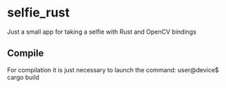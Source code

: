 # selfie_rust
Just a small app for taking a selfie with Rust and OpenCV bindings

## Compile

For compilation it is just necessary to launch the command:
user@device$ cargo build

